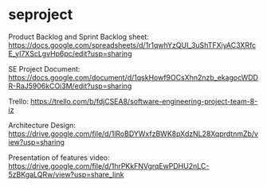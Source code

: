 # seproject

Product Backlog and Sprint Backlog sheet: https://docs.google.com/spreadsheets/d/1r1qwhYzQUI_3uShTFXiyAC3XRfcE_yI7XScLgvHp6pc/edit?usp=sharing

SE Project Document: https://docs.google.com/document/d/1qskHowf9OCsXhn2nzb_ekagocWDDR-RaJ5906kCOi3M/edit?usp=sharing

Trello: https://trello.com/b/fdjCSEA8/software-engineering-project-team-8-iz

Architecture Design: https://drive.google.com/file/d/1lRoBDYWxfzBWK8pXdzNL28XqprdtnmZb/view?usp=sharing

Presentation of features video: https://drive.google.com/file/d/1hrPKkFNVgrqEwPDHU2nLC-5zBKgaLQRw/view?usp=share_link
